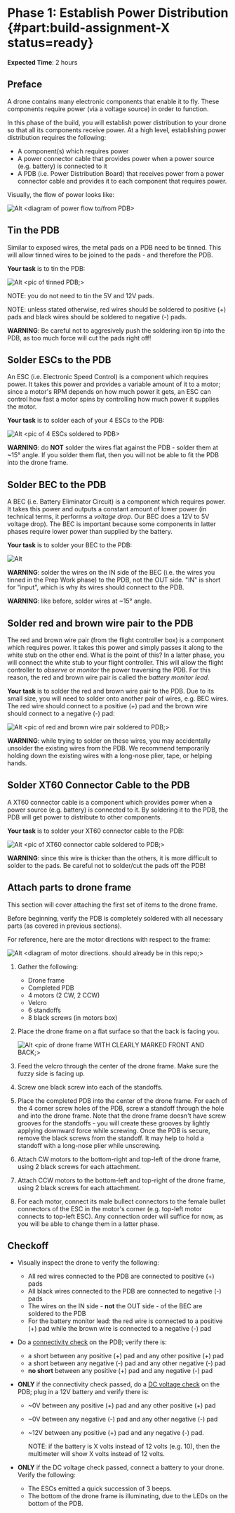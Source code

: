 # Phase 1: Establish Power Distribution {#part:build-assignment-X status=ready}
**Expected Time**: 2 hours

## Preface

A drone contains many electronic components that enable it to fly. These components require power (via a voltage source) in order to function. 

In this phase of the build, you will establish power distribution to your drone so that all its components receive power. At a high level, establishing power distribution requires the following:
- A component(s) which requires power
- A power connector cable that provides power when a power source (e.g. battery) is connected to it
- A PDB (i.e. Power Distribution Board) that receives power from a power connector cable and provides it to each component that requires power.

Visually, the flow of power looks like:

![Alt](/X.png "Title") <diagram of power flow to/from PDB>

## Tin the PDB

Similar to exposed wires, the metal pads on a PDB need to be tinned. This will allow tinned wires to be joined to the pads - and therefore the PDB.

**Your task** is to tin the PDB:

![Alt](/X.png "Title") <pic of tinned PDB;>

NOTE: you do not need to tin the 5V and 12V pads.

NOTE: unless stated otherwise, red wires should be soldered to positive (+) pads and black wires should be soldered to negative (-) pads.

**WARNING**: Be careful not to aggresively push the soldering iron tip into the PDB, as too much force will cut the pads right off!

## Solder ESCs to the PDB

An ESC (i.e. Electronic Speed Control) is a component which requires power. It takes this power and provides a variable amount of it to a motor; since a motor's RPM depends on how much power it gets, an ESC can control how fast a motor spins by controlling how much power it supplies the motor.

**Your task** is to solder each of your 4 ESCs to the PDB:

![Alt](/X.png "Title") <pic of 4 ESCs soldered to PDB>

**WARNING**: do **NOT** solder the wires flat against the PDB - solder them at ~15&deg; angle. If you solder them flat, then you will not be able to fit the PDB into the drone frame.

## Solder BEC to the PDB

A BEC (i.e. Battery Eliminator Circuit) is a component which requires power. It takes this power and outputs a constant amount of lower power (in technical terms, it performs a *voltage drop*. Our BEC does a 12V to 5V voltage drop). The BEC is important because some components in latter phases require lower power than supplied by the battery.

**Your task** is to solder your BEC to the PDB:

![Alt](/X.png "Title") <pic of BEC soldered to PDB>

**WARNING**: solder the wires on the IN side of the BEC (i.e. the wires you tinned in the Prep Work phase) to the PDB, not the OUT side. "IN" is short for "input", which is why its wires should connect to the PDB.

**WARNING**: like before, solder wires at ~15&deg; angle.

## Solder red and brown wire pair to the PDB

The red and brown wire pair (from the flight controller box) is a component which requires power. It takes this power and simply passes it along to the white stub on the other end. What is the point of this? In a latter phase, you will connect the white stub to your flight controller. This will allow the flight controller to *observe* or *monitor* the power traversing the PDB. For this reason, the red and brown wire pair is called the *battery monitor lead*.

**Your task** is to solder the red and brown wire pair to the PDB. Due to its small size, you will need to solder onto another pair of wires, e.g. BEC wires. The red wire should connect to a positive (+) pad and the brown wire should connect to a negative (-) pad:

![Alt](/X.png "Title") <pic of red and brown wire pair soldered to PDB;>

**WARNING**: while trying to solder on these wires, you may accidentally unsolder the existing wires from the PDB. We recommend temporarily holding down the existing wires with a long-nose plier, tape, or helping hands.

## Solder XT60 Connector Cable to the PDB

A XT60 connector cable is a component which provides power when a power source (e.g. battery) is connected to it. By soldering it to the PDB, the PDB will get power to distribute to other components.

**Your task** is to solder your XT60 connector cable to the PDB:

![Alt](/X.png "Title") <pic of XT60 connector cable soldered to PDB;>

**WARNING**: since this wire is thicker than the others, it is more difficult to solder to the pads. Be careful not to solder/cut the pads off the PDB!

## Attach parts to drone frame

This section will cover attaching the first set of items to the drone frame.

Before beginning, verify the PDB is completely soldered with all necessary parts (as covered in previous sections).

For reference, here are the motor directions with respect to the frame:

![Alt](/X.png "Title") <diagram of motor directions. should already be in this repo;>

1. Gather the following:
   - Drone frame
   - Completed PDB
   - 4 motors (2 CW, 2 CCW)
   - Velcro
   - 6 standoffs
   - 8 black screws (in motors box)
   
2. Place the drone frame on a flat surface so that the back is facing you.

   ![Alt](/X.png "Title") <pic of drone frame WITH CLEARLY MARKED FRONT AND BACK;>
 
3. Feed the velcro through the center of the drone frame. Make sure the fuzzy side is facing up.

4. Screw one black screw into each of the standoffs.

5. Place the completed PDB into the center of the drone frame. For each of the 4 corner screw holes of the PDB, screw a standoff through the hole and into the drone frame. Note that the drone frame doesn't have screw grooves for the standoffs - you will create these grooves by lightly applying downward force while screwing. Once the PDB is secure, remove the black screws from the standoff. It may help to hold a standoff with a long-nose plier while unscrewing.

6. Attach CW motors to the bottom-right and top-left of the drone frame, using 2 black screws for each attachment.

7. Attach CCW motors to the bottom-left and top-right of the drone frame, using 2 black screws for each attachment.

8. For each motor, connect its male bullect connectors to the female bullet connectors of the ESC in the motor's corner (e.g. top-left motor connects to top-left ESC). Any connection order will suffice for now, as you will be able to change them in a latter phase.

## Checkoff

- Visually inspect the drone to verify the following:
  - All red wires connected to the PDB are connected to positive (+) pads
  - All black wires connected to the PDB are connected to negative (-) pads
  - The wires on the IN side - **not** the OUT side - of the BEC are soldered to the PDB
  - For the battery monitor lead: the red wire is connected to a positive (+) pad while the brown wire is connected to a negative (-) pad

- Do a [connectivity check]() on the PDB; verify there is:
  - a short between any positive (+) pad and any other positive (+) pad
  - a short between any negative (-) pad and any other negative (-) pad
  - **no short** between any positive (+) pad and any negative (-) pad

- **ONLY** if the connectivity check passed, do a [DC voltage check]() on the PDB; plug in a 12V battery and verify there is:
  - ~0V between any positive (+) pad and any other positive (+) pad
  - ~0V between any negative (-) pad and any other negative (-) pad
  - ~12V between any positive (+) pad and any negative (-) pad. 
  
    NOTE: if the battery is X volts instead of 12 volts (e.g. 10), then the multimeter will show X volts instead of 12 volts.

- **ONLY** if the DC voltage check passed, connect a battery to your drone. Verify the following:
  - The ESCs emitted a quick succession of 3 beeps.
  - The bottom of the drone frame is illuminating, due to the LEDs on the bottom of the PDB.
